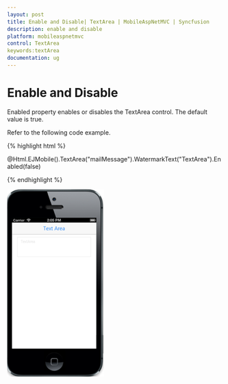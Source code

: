 ```yaml
---
layout: post
title: Enable and Disable| TextArea | MobileAspNetMVC | Syncfusion
description: enable and disable
platform: mobileaspnetmvc
control: TextArea
keywords:textArea
documentation: ug
---
```


# Enable and Disable

Enabled property enables or disables the TextArea control. The default value is true.

Refer to the following code example.

{% highlight html %}


@Html.EJMobile().TextArea("mailMessage").WatermarkText("TextArea").Enabled(false)


{% endhighlight %}


![](Enable-and-Disable_images/Enable-and-Disable_img1.png)





